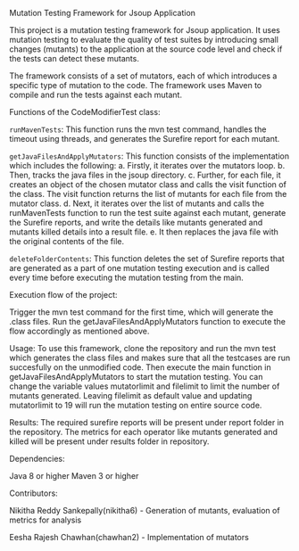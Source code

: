 Mutation Testing Framework for Jsoup Application

This project is a mutation testing framework for Jsoup application. It uses mutation testing to evaluate the quality of test suites by introducing small changes (mutants) to the application at the source code level and check if the tests can detect these mutants.

The framework consists of a set of mutators, each of which introduces a specific type of mutation to the code. The framework uses Maven to compile and run the tests against each mutant.

Functions of the CodeModifierTest class:

`runMavenTests`: This function runs the mvn test command, handles the timeout using threads, and generates the Surefire report for each mutant.

`getJavaFilesAndApplyMutators`: This function consists of the implementation which includes the following: 
a. Firstly, it iterates over the mutators loop. 
b. Then, tracks the java files in the jsoup directory. 
c. Further, for each file, it creates an object of the chosen mutator class and calls the visit function of the class. The visit function returns the list of mutants for each file from the mutator class. 
d. Next, it iterates over the list of mutants and calls the runMavenTests function to run the test suite against each mutant, generate the Surefire reports, and write the details like mutants generated and mutants killed details into a result file. 
e. It then replaces the java file with the original contents of the file.

`deleteFolderContents`: This function deletes the set of Surefire reports that are generated as a part of one mutation testing execution and is called every time before executing the mutation testing from the main.

Execution flow of the project:

Trigger the mvn test command for the first time, which will generate the .class files.
Run the getJavaFilesAndApplyMutators function to execute the flow accordingly as mentioned above.

Usage: To use this framework, clone the repository and run the mvn test which generates the class files and makes sure that all the testcases are run succesfully on the unmodified code. Then execute the main function in getJavaFilesAndApplyMutators to start the mutation testing. You can change the variable values mutatorlimit and filelimit to limit the number of mutants generated. Leaving filelimit as default value and updating mutatorlimit to 19 will run the mutation testing on entire source code.

Results: The required surefire reports will be present under report folder in the repository. The metrics for each operator like mutants generated and killed will be present under results folder in repository.

Dependencies:

Java 8 or higher
Maven 3 or higher

Contributors: 

Nikitha Reddy Sankepally(nikitha6) - Generation of mutants, evaluation of metrics for analysis

Eesha Rajesh Chawhan(chawhan2) - Implementation of mutators
